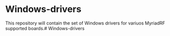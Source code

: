# Windows-drivers


This repository will contain the set of Windows drivers for variuos MyriadRF supported boards.# Windows-drivers
